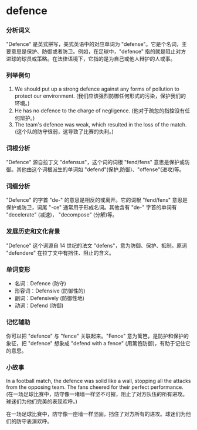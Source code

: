 # defence

### 分析词义

  

"Defence" 是英式拼写，美式英语中的对应单词为 "defense"。它是个名词，主要意思是保护、防御或者防卫。例如，在足球中，"defence" 指的就是阻止对方进球的球员或策略。在法律语境下，它指的是为自己或他人辩护的人或事。

  

### 列举例句

  

1.  We should put up a strong defence against any forms of pollution to protect our environment. (我们应该强烈防御任何形式的污染，保护我们的环境。)
2.  He has no defence to the charge of negligence. (他对于疏忽的指控没有任何辩护。)
3.  The team's defence was weak, which resulted in the loss of the match. (这个队的防守很弱，这导致了比赛的失利。)

  

### 词根分析

  

"Defence" 源自拉丁文 "defensus"，这个词的词根 "fend/fens" 意思是保护或防御。其他由这个词根派生的单词如 "defend"(保护,防御)、"offense"(进攻)等。

  

### 词缀分析

  

"Defence" 的字首 "de-" 的意思是相反的或离开。它的词根 "fend/fens" 意思是保护或防卫，词尾 "-ce" 通常用于形成名词。其他含有 "de-" 字首的单词有 "decelerate" (减速)， "decompose" (分解)等。

  

### 发展历史和文化背景

  

"Defence" 这个词源自 14 世纪的法文 "defens"，意为防御、保护、抵制。原词 "defendere" 在拉丁文中有挡住、阻止的含义。

  

### 单词变形

  

*   名词：Defence (防守)
*   形容词：Defensive (防御性的)
*   副词：Defensively (防御性地)
*   动词：Defend (防御)

  

### 记忆辅助

  

你可以把 "defence" 与 "fence" 关联起来。"Fence" 意为篱笆，是防护和保护的象征，把 "defence" 想象成 "defend with a fence" (用篱笆防御)，有助于记住它的意思。

  

### 小故事

  

In a football match, the defence was solid like a wall, stopping all the attacks from the opposing team. The fans cheered for their perfect performance. (在一场足球比赛中，防守像一堵墙一样坚不可摧，阻止了对方队伍的所有进攻。球迷们为他们完美的表现欢呼。)

  

在一场足球比赛中，防守像一座墙一样坚固，挡住了对方所有的进攻。球迷们为他们的防守表演欢呼。

